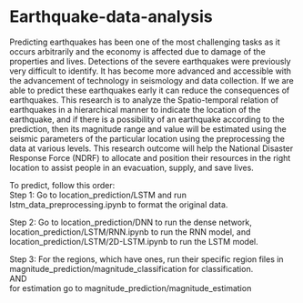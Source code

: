 # Earthquake-data-analysis

Predicting earthquakes has been one of the most challenging tasks as it occurs arbitrarily and the
economy is affected due to damage of the properties and lives. Detections of the severe earthquakes were
previously very difficult to identify. It has become more advanced and accessible with the advancement of
technology in seismology and data collection. If we are able to predict these earthquakes early it can reduce
the consequences of earthquakes. This research is to analyze the Spatio-temporal relation of earthquakes
in a hierarchical manner to indicate the location of the earthquake, and if there is a possibility of an
earthquake according to the prediction, then its magnitude range and value will be estimated using the
seismic parameters of the particular location using the preprocessing the data at various levels. This
research outcome will help the National Disaster Response Force (NDRF) to allocate and position their
resources in the right location to assist people in an evacuation, supply, and save lives.

To predict, follow this order: <br/>
Step 1: Go to location_prediction/LSTM and run lstm_data_preprocessing.ipynb to format the original data.

Step 2: Go to location_prediction/DNN to run the dense network, location_prediction/LSTM/RNN.ipynb to run the RNN model, and location_prediction/LSTM/2D-LSTM.ipynb to run the LSTM model.  

Step 3: For the regions, which have ones, run their specific region files in magnitude_prediction/magnitude_classification for classification. <br/>
        AND <br/>
        for estimation go to magnitude_prediction/magnitude_estimation
